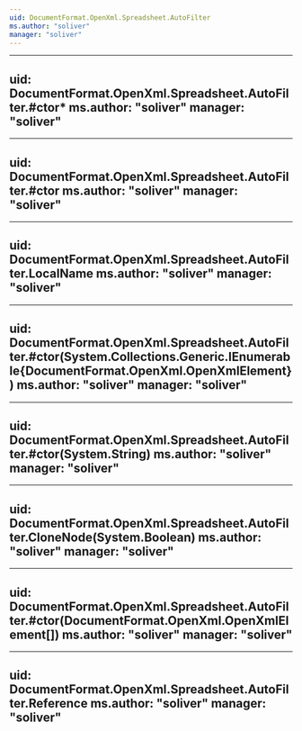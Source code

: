 ```yaml
---
uid: DocumentFormat.OpenXml.Spreadsheet.AutoFilter
ms.author: "soliver"
manager: "soliver"
---
```


---
uid: DocumentFormat.OpenXml.Spreadsheet.AutoFilter.#ctor*
ms.author: "soliver"
manager: "soliver"
---

---
uid: DocumentFormat.OpenXml.Spreadsheet.AutoFilter.#ctor
ms.author: "soliver"
manager: "soliver"
---

---
uid: DocumentFormat.OpenXml.Spreadsheet.AutoFilter.LocalName
ms.author: "soliver"
manager: "soliver"
---

---
uid: DocumentFormat.OpenXml.Spreadsheet.AutoFilter.#ctor(System.Collections.Generic.IEnumerable{DocumentFormat.OpenXml.OpenXmlElement})
ms.author: "soliver"
manager: "soliver"
---

---
uid: DocumentFormat.OpenXml.Spreadsheet.AutoFilter.#ctor(System.String)
ms.author: "soliver"
manager: "soliver"
---

---
uid: DocumentFormat.OpenXml.Spreadsheet.AutoFilter.CloneNode(System.Boolean)
ms.author: "soliver"
manager: "soliver"
---

---
uid: DocumentFormat.OpenXml.Spreadsheet.AutoFilter.#ctor(DocumentFormat.OpenXml.OpenXmlElement[])
ms.author: "soliver"
manager: "soliver"
---

---
uid: DocumentFormat.OpenXml.Spreadsheet.AutoFilter.Reference
ms.author: "soliver"
manager: "soliver"
---
